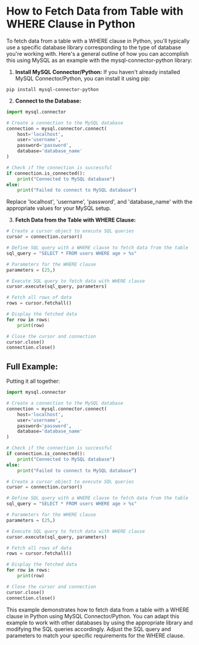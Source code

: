 # How to Fetch Data from Table with WHERE Clause in Python

To fetch data from a table with a WHERE clause in Python, you'll typically use a specific database library corresponding to the type of database you're working with. Here's a general outline of how you can accomplish this using MySQL as an example with the mysql-connector-python library:

1. **Install MySQL Connector/Python:**
If you haven't already installed MySQL Connector/Python, you can install it using pip:

```
pip install mysql-connector-python
```

2. **Connect to the Database:**

```python
import mysql.connector

# Create a connection to the MySQL database
connection = mysql.connector.connect(
    host='localhost',
    user='username',
    password='password',
    database='database_name'
)

# Check if the connection is successful
if connection.is_connected():
    print("Connected to MySQL database")
else:
    print("Failed to connect to MySQL database")
```

Replace 'localhost', 'username', 'password', and 'database_name' with the appropriate values for your MySQL setup.

3. **Fetch Data from the Table with WHERE Clause:**

```python
# Create a cursor object to execute SQL queries
cursor = connection.cursor()

# Define SQL query with a WHERE clause to fetch data from the table
sql_query = "SELECT * FROM users WHERE age > %s"

# Parameters for the WHERE clause
parameters = (25,)

# Execute SQL query to fetch data with WHERE clause
cursor.execute(sql_query, parameters)

# Fetch all rows of data
rows = cursor.fetchall()

# Display the fetched data
for row in rows:
    print(row)

# Close the cursor and connection
cursor.close()
connection.close()
```

## Full Example:
Putting it all together:

```python
import mysql.connector

# Create a connection to the MySQL database
connection = mysql.connector.connect(
    host='localhost',
    user='username',
    password='password',
    database='database_name'
)

# Check if the connection is successful
if connection.is_connected():
    print("Connected to MySQL database")
else:
    print("Failed to connect to MySQL database")

# Create a cursor object to execute SQL queries
cursor = connection.cursor()

# Define SQL query with a WHERE clause to fetch data from the table
sql_query = "SELECT * FROM users WHERE age > %s"

# Parameters for the WHERE clause
parameters = (25,)

# Execute SQL query to fetch data with WHERE clause
cursor.execute(sql_query, parameters)

# Fetch all rows of data
rows = cursor.fetchall()

# Display the fetched data
for row in rows:
    print(row)

# Close the cursor and connection
cursor.close()
connection.close()
```

This example demonstrates how to fetch data from a table with a WHERE clause in Python using MySQL Connector/Python. You can adapt this example to work with other databases by using the appropriate library and modifying the SQL queries accordingly. Adjust the SQL query and parameters to match your specific requirements for the WHERE clause.